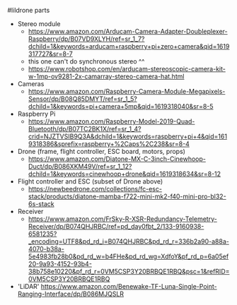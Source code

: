 #lildrone parts

- Stereo module
  -  https://www.amazon.com/Arducam-Camera-Adapter-Doubleplexer-Raspberry/dp/B07VD9XLYH/ref=sr_1_7?dchild=1&keywords=arducam+raspberry+pi+zero+camera&qid=1619317727&sr=8-7
    - this one can't do synchronous stereo ^^
  - https://www.robotshop.com/en/arducam-stereoscopic-camera-kit-w-1mp-ov9281-2x-camarray-stereo-camera-hat.html
- Cameras
  - https://www.amazon.com/Raspberry-Camera-Module-Megapixels-Sensor/dp/B08Q85DMYT/ref=sr_1_5?dchild=1&keywords=pi+camera+5mp&qid=1619318040&sr=8-5
- Raspberry Pi
  - https://www.amazon.com/Raspberry-Model-2019-Quad-Bluetooth/dp/B07TC2BK1X/ref=sr_1_4?crid=NJZTVSIB9Q3A&dchild=1&keywords=raspberry+pi+4&qid=1619318386&sprefix=raspberry+%2Caps%2C238&sr=8-4
- Drone (frame, flight controller, ESC board, motors, props)
  - https://www.amazon.com/Diatone-MX-C-3inch-Cinewhoop-Duct/dp/B086XKM49V/ref=sr_1_12?dchild=1&keywords=cinewhoop+drone&qid=1619318634&sr=8-12
- Flight controller and ESC (subset of Drone above)
  - https://newbeedrone.com/collections/fc-esc-stack/products/diatone-mamba-f722-mini-mk2-f40-mini-pro-bl32-6s-stack
- Receiver
  - https://www.amazon.com/FrSky-R-XSR-Redundancy-Telemetry-Receiver/dp/B074QHJRBC/ref=pd_day0fbt_2/133-9160938-6581235?_encoding=UTF8&pd_rd_i=B074QHJRBC&pd_rd_r=336b2a90-a88a-4070-b38a-5e4983fb28b0&pd_rd_w=b4FHe&pd_rd_wg=XdfoY&pf_rd_p=6a05ef20-9a93-4152-93b4-38b758e10220&pf_rd_r=0VM5CSP3Y20BRBQE1RBQ&psc=1&refRID=0VM5CSP3Y20BRBQE1RBQ
- 'LiDAR' https://www.amazon.com/Benewake-TF-Luna-Single-Point-Ranging-Interface/dp/B086MJQSLR  
